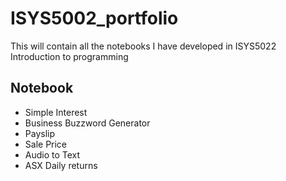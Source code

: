 # ISYS5002_portfolio
This will contain all the notebooks I have developed in ISYS5022 Introduction to programming

## Notebook

* Simple Interest
* Business Buzzword Generator
* Payslip
* Sale Price
* Audio to Text
* ASX Daily returns
